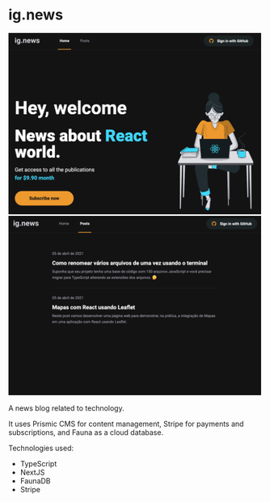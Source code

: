 # ig.news

<div>
  <img width=500 src="images/ig_news_image_1.png" />
  <img width=500 src="images/ig_news_image_2.png" />
</div>

A news blog related to technology.

It uses Prismic CMS for content management, Stripe for payments and subscriptions, and Fauna as a cloud database.

Technologies used:

+ TypeScript
+ NextJS
+ FaunaDB
+ Stripe
